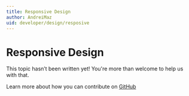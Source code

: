 ```yaml
---
title: Responsive Design
author: AndreiMaz
uid: developer/design/resposive
---
```

# Responsive Design

This topic hasn’t been written yet! You're more than welcome to help us with that.

Learn more about how you can contribute on [GitHub](https://github.com/nopSolutions/nopCommerce-Docs/blob/master/CONTRIBUTING.md)